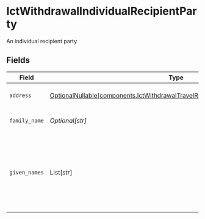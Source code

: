 # IctWithdrawalIndividualRecipientParty

An individual recipient party


## Fields

| Field                                                                                                                                                                    | Type                                                                                                                                                                     | Required                                                                                                                                                                 | Description                                                                                                                                                              | Example                                                                                                                                                                  |
| ------------------------------------------------------------------------------------------------------------------------------------------------------------------------ | ------------------------------------------------------------------------------------------------------------------------------------------------------------------------ | ------------------------------------------------------------------------------------------------------------------------------------------------------------------------ | ------------------------------------------------------------------------------------------------------------------------------------------------------------------------ | ------------------------------------------------------------------------------------------------------------------------------------------------------------------------ |
| `address`                                                                                                                                                                | [OptionalNullable[components.IctWithdrawalTravelRuleIndividualRecipientPartyAddress]](../../models/components/ictwithdrawaltravelruleindividualrecipientpartyaddress.md) | :heavy_minus_sign:                                                                                                                                                       | The address of the party                                                                                                                                                 |                                                                                                                                                                          |
| `family_name`                                                                                                                                                            | *Optional[str]*                                                                                                                                                          | :heavy_minus_sign:                                                                                                                                                       | The last name of the party                                                                                                                                               | Dough                                                                                                                                                                    |
| `given_names`                                                                                                                                                            | List[*str*]                                                                                                                                                              | :heavy_minus_sign:                                                                                                                                                       | The first name of the party as well as any non-primary given names (e.g. middle names)                                                                                   | [<br/>"Jane"<br/>]                                                                                                                                                       |